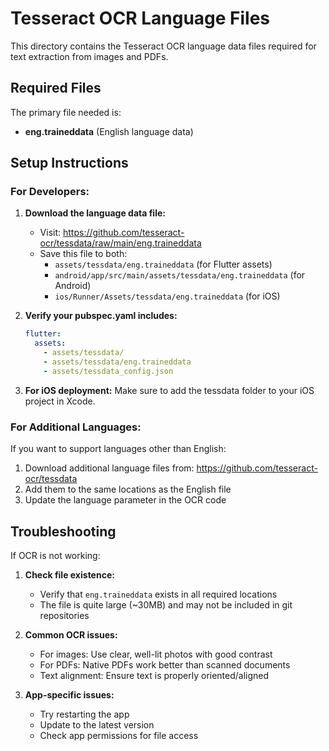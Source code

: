 # Tesseract OCR Language Files

This directory contains the Tesseract OCR language data files required for text extraction from images and PDFs.

## Required Files

The primary file needed is:

- **eng.traineddata** (English language data)

## Setup Instructions

### For Developers:

1. **Download the language data file:**

   - Visit: https://github.com/tesseract-ocr/tessdata/raw/main/eng.traineddata
   - Save this file to both:
     - `assets/tessdata/eng.traineddata` (for Flutter assets)
     - `android/app/src/main/assets/tessdata/eng.traineddata` (for Android)
     - `ios/Runner/Assets/tessdata/eng.traineddata` (for iOS)

2. **Verify your pubspec.yaml includes:**

   ```yaml
   flutter:
     assets:
       - assets/tessdata/
       - assets/tessdata/eng.traineddata
       - assets/tessdata_config.json
   ```

3. **For iOS deployment:**
   Make sure to add the tessdata folder to your iOS project in Xcode.

### For Additional Languages:

If you want to support languages other than English:

1. Download additional language files from: https://github.com/tesseract-ocr/tessdata
2. Add them to the same locations as the English file
3. Update the language parameter in the OCR code

## Troubleshooting

If OCR is not working:

1. **Check file existence:**

   - Verify that `eng.traineddata` exists in all required locations
   - The file is quite large (~30MB) and may not be included in git repositories

2. **Common OCR issues:**

   - For images: Use clear, well-lit photos with good contrast
   - For PDFs: Native PDFs work better than scanned documents
   - Text alignment: Ensure text is properly oriented/aligned

3. **App-specific issues:**
   - Try restarting the app
   - Update to the latest version
   - Check app permissions for file access
